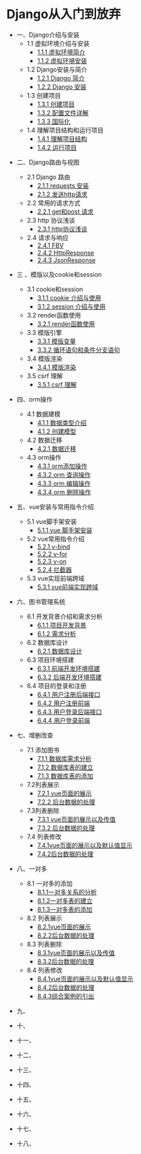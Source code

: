 # Django从入门到放弃

- 一、Django介绍与安装
  - 1.1 虚拟环境介绍与安装
    - [1.1.1 虚拟环境简介](./01/1.1.1.md)
    - [1.1.2 虚拟环境安装](./01/1.1.2.md)
  - 1.2 Django安装与简介
    - [1.2.1 Django 简介](./01/1.2.1.md)
    - [1.2.2 Django 安装](./01/1.2.2.md)
  - 1.3 创建项目
    - [1.3.1 创建项目](01/1.3.1.md)
    - [1.3.2 配置文件详解](./01/1.3.2.md)
    - [1.3.3 国际化](./01/1.3.3.md)
  - 1.4 理解项目结构和运行项目
    - [1.4.1 理解项目结构](./01/1.4.1.md)
    - [1.4.2 运行项目](./01/1.4.2.md)

* 二、Django路由与视图
  * 2.1 Django 路由
    * [2.1.1 requests 安装](./02/2.1.1.md)
    * [2.1.2 发送http请求](./02/2.1.2.md)
  * 2.2 常用的请求方式
    * [2.2.1 get和post 请求](./02/2.2.1.md)
  * 2.3 http 协议浅谈
    * [2.3.1 http协议浅谈](./02/2.3.1.md)
  * 2.4 请求与响应
    * [2.4.1 FBV](./02/2.4.1.md)
    * [2.4.2 HttpResponse](./02/2.4.2.md)
    * [2.4.3 JsonResponse](./02/2.4.3.md)
  
* 三 、模版以及cookie和session
  * 3.1 cookie和session
    * [3.1.1 cookie 介绍与使用](./03/3.1.1.md)
    * [3.1.2 session 介绍与使用](./03/3.1.2.md)
  * 3.2 render函数使用
    * [3.2.1 render函数使用](./03/3.2.1.md)
  * 3.3 模版引擎
    * [3.3.1 模版变量](./03/3.3.1.md)
    * [3.3.2 循环语句和条件分支语句](./03/3.3.2.md)
  * 3.4 模版渲染
    * [3.4.1 模版渲染](./03/3.4.1.md)
  * 3.5 csrf 理解
    * [3.5.1 csrf 理解](./03/3.5.1.md)
  
* 四、orm操作
  - 4.1 数据建模
    - [4.1.1 数据类型介绍](./04/4.1.1.md)
    - [4.1.2 创建模型](./04/4.1.2.md)
  - 4.2 数据迁移
    - [4.2.1 数据迁移](./04/4.2.1.md)
  - 4.3 orm操作
    - [4.3.1 orm添加操作](./04/4.3.1.md)
    - [4.3.2 orm 查询操作](./04/4.3.2.md)
    - [4.3.3 orm 编辑操作](./04/4.3.3.md)
    - [4.3.4 orm 删除操作](./04/4.3.4.md)
  
* 五、vue安装与常用指令介绍
  
  - 5.1 vue脚手架安装
    - [5.1.1 vue 脚手架安装](./05/5.1.1.md)
  
  * 5.2 vue常用指令介绍
    * [5.2.1 v-bind](./05/5.2.1.md)
    * [5.2.2 v-for](./05/5.2.2.md) 
    * [5.2.3 v-on](./05/5.2.3.md)
    * [5.2.4 拦截器](./05/5.2.4.md)
  * 5.3 vue实现前端跨域
    * [5.3.1 vue前端实现跨域](./05/5.3.1.md)
  
* 六、图书管理系统

  * 6.1 开发背景介绍和需求分析
    * [6.1.1 项目开发背景](./06/6.1.1.md)
    * [6.1.2 需求分析](./06/6.1.2.md)
  * 6.2 数据库设计
    * [6.2.1 数据库设计](./06/6.2.1.md)
  * 6.3 项目环境搭建
    * [6.3.1 前端开发环境搭建](./06/6.3.1.md)
    * [6.3.2 后端开发环境搭建](./06/6.3.2.md)
  * 6.4 项目的登录和注册
    * [6.4.1 用户注册后端接口](./06/6.4.1.md)
    * [6.4.2 用户注册前端](./06/6.4.2.md)
    * [6.4.3 用户登录后端接口](./06/6.4.3.md)
    * [6.4.4 用户登录前端](./06/6.4.4.md)

* 七、增删改查

  * 7.1 添加图书
    * [7.1.1 数据库需求分析](./07/7.1.1.md)
    * [7.1.2 数据库表的建立](./07/7.1.2.md)
    * [7.1.3 数据库表的添加](./07/7.1.3.md)
  * 7.2列表展示
    * [7.2.1 vue页面的展示](./07/7.2.1.md)
    * [7.2.2 后台数据的处理](./07/7.2.2.md)
  * 7.3列表删除
    * [7.3.1 vue页面的展示以及传值](./07/7.3.1.md)
    * [7.3.2 后台数据的处理](./07/7.3.2.md)
  * 7.4 列表修改
    * [7.4.1vue页面的展示以及默认值显示](./07/7.4.1.md)
    * [7.4.2后台数据的处理](./07/7.4.2.md)

* 八、一对多

  * 8.1 一对多的添加
    * [8.1.1一对多关系的分析](./08/8.1.1.md)
    * [8.1.2一对多表的建立](./08/8.1.2.md)
    * [8.1.3一对多表的添加](./08/8.1.3.md)
  * 8.2 列表展示
    * [8.2.1vue页面的展示](./08/8.2.1.md)
    * [8.2.2后台数据的处理](./08/8.2.2.md)
  * 8.3 列表删除
    * [8.3.1vue页面的展示以及传值](./08/8.3.1.md)
    * [8.3.2后台数据的处理](./08/8.3.2.md)
  * 8.4 列表修改
    * [8.4.1vue页面的展示以及默认值显示](./08/8.4.1.md)
    * [8.4.2后台数据的处理](./08/8.4.2.md)
    * [8.4.3综合案例的引出](./08/8.4.3.md)

* 九、

* 十、

* 十一、

* 十二、

* 十三、

* 十四、

* 十五、

* 十六、

* 十七、

* 十八、